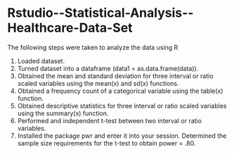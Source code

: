 # Rstudio--Statistical-Analysis--Healthcare-Data-Set

The following steps were taken to analyze the data using R
1.	Loaded dataset.
2.	Turned dataset into a dataframe (data1 = as.data.frame(data)).
3.	Obtained the mean and standard deviation for three interval or ratio scaled variables using the mean(x) and sd(x) functions.
4.	Obtained a frequency count of a categorical variable using the table(x) function.
5.	Obtained descriptive statistics for three interval or ratio scaled variables using the summary(x) function.
6.	Performed and independent t-test between two interval or ratio variables.
7.	Installed the package pwr and enter it into your session.  Determined the sample size requirements for the t-test to obtain power = .80.
